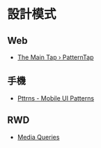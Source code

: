 # 設計模式

## Web

* [The Main Tap › PatternTap](http://patterntap.com/)

## 手機

* [Pttrns - Mobile UI Patterns](http://www.pttrns.com/)

## RWD

* [Media Queries](http://mediaqueri.es/)

